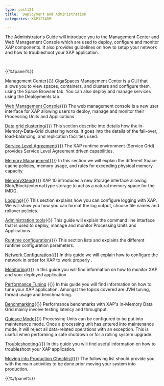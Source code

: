 ```yaml
---
type: post121
title:  Deployment and Administration
categories: XAP121ADM

---
```




The Administrator's Guide will introduce you to the Management Center and Web Management Console which are used to deploy, configure and monitor XAP components. It also provides guidelines on how to setup your network and how to troubleshoot your XAP application.


<br>

{{%fpanel%}}

[Management Center](./gigaspaces-management-center.html){{<wbr>}}
GigaSpaces Management Center is a GUI that allows you to view spaces, containers, and clusters and configure them, using the Space Browser tab. You can also deploy and manage services using the Deployments tab.

[Web Management Console](./web-management-console.html){{<wbr>}}
The web management console is a new user interface for XAP allowing users to deploy, manage and monitor their Processing Units and Applications

[Data grid clustering](./data-grid-clustering.html){{<wbr>}}
This section describe into details how the In-Memory-Data-Grid clustering works. It goes into the details of the fail-over, load-balancing, and replication facilities used.

[Service Level Agreement](./the-sla-overview.html){{<wbr>}}
The XAP runtime environment (Service Grid) provides Service Level Agreement driven capabilities.

[Memory Management](./memory-management-overview.html){{<wbr>}}
In this section we will explain the different Space cache policies, memory usage, and rules for exceeding physical memory capacity.

[MemoryXtend](./memoryxtend-overview.html){{<wbr>}}
XAP 10 introduces a new Storage interface allowing Blob/Block/external type storage to act as a natural memory space for the IMDG.



[Logging](./logging-overview.html){{<wbr>}}
This section explains how you can configure logging with XAP. We will show you how you can format the log output, choose file names and rollover policies.

[Administration tools](./administration-tools.html){{<wbr>}}
This guide will explain the command line interface that is used to deploy, manage and monitor Processing Units and Applications.

[Runtime configuration](./runtime-configuration.html){{<wbr>}}
This section lists and explains the different runtime configuration parameters.

[Network Configuration](./network.html){{<wbr>}}
In this guide we will explain how to configure the network in order for XAP to work properly .

[Monitoring](./monitoring.html){{<wbr>}}
In this guide you will find information on how to monitor XAP and your deployed application.

[Performance Tuning](./tuning.html) {{<wbr>}}
In this guide you will find information on how to tune your XAP application. Amongst the topics covered are JVM tuning, thread usage and benchmarking.

[Benchmarking](./benchmarking.html){{<wbr>}}
Performance benchmarks with XAP's In-Memory Data Grid mainly involve testing latency and throughput.

[Quiesce Mode](./quiescemode.html){{<wbr>}}
Processing Units can be configured to be put into maintenance mode. Once a processing unit has entered into maintenance mode, it will reject all data-related operations with an exception. This is useful when performing a safe shutdown or for a rolling system upgrade.


[Troubleshooting](./troubleshooting.html){{<wbr>}}
In this guide you will find useful information on how to troubleshoot your XAP application.

[Moving into Production Checklist](./moving-into-production-checklist.html){{<wbr>}}
The following list should provide you with the main activities to be done prior moving your system into production.

{{%/fpanel%}}



